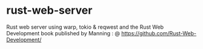 # rust-web-server
Rust web server using warp, tokio &amp; reqwest and the Rust Web Development book published by Manning : @ https://github.com/Rust-Web-Development/
